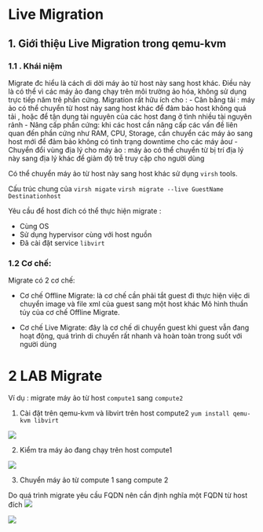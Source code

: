 # Live Migration


## 1. Giới thiệu Live Migration trong qemu-kvm

### 1.1 . Khái niệm
 Migrate đc hiểu là cách di dời máy ảo từ host này sang host khác. Điều này là có thể vì các máy ảo đang chạy trên môi trường ảo hóa, không sử dụng trực tiếp năm trê phần cứng. Migration rất hữu ích cho :
	- Cân bằng tải : máy ảo có thể chuyển từ host này sang host khác để đảm bảo host không quá tải , hoặc để tận dụng tài nguyên của các host đang ở tình nhiều tài nguyên rảnh
	- Nâng cấp phần cứng: khi các host cần nâng cấp các vấn đề liên quan đến phần cứng như RAM, CPU, Storage, cần chuyển các máy ảo sang host mới để đảm bảo không có tình trạng downtime cho các máy ảoư
	- Chuyển đổi vùng địa lý cho máy ảo : máy ảo có thể chuyển từ bị trí địa lý này sang địa lý khác để giảm độ trễ truy cập cho người dùng

Có thể chuyển máy ảo từ host này sang host khác sử dụng `virsh` tools.

Cấu trúc chung của `virsh migate`
`virsh migrate --live GuestName Destinationhost`

Yêu cầu để host đích có thể thực hiện migrate :
- Cùng OS
- Sử dụng hypervisor cùng  với host nguồn
- Đã cài đặt service `libvirt`

### 1.2 Cơ chế:

Migrate có 2 cơ chế:

-   Cơ chế Offline Migrate: là cơ chế cần phải tắt guest đi thực hiện việc di chuyển image và file xml của guest sang một host khác Mô hình thuần túy của cơ chế Offline Migrate.

-   Cơ chế Live Migrate: đây là cơ chế di chuyển guest khi guest vẫn đang hoạt động, quá trình di chuyển rất nhanh và hoàn toàn trong suốt với người dùng 

# 2 LAB Migrate
Ví dụ : migrate máy ảo từ host `compute1` sang `compute2` 

1. Cài đặt trên qemu-kvm và libvirt trên host compute2
`yum install qemu-kvm libvirt`

![](https://i.imgur.com/sD5Hp9S.png)

2. Kiểm tra máy ảo đang chạy trên host compute1

![](https://i.imgur.com/BbpX635.png)

3. Chuyển máy ảo từ compute 1 sang compute 2

Do quá trình migrate yêu cầu FQDN nên cần định nghĩa một FQDN từ host đích
![](https://i.imgur.com/1fGQRbz.png)


![](https://i.imgur.com/YuESeQO.png)
